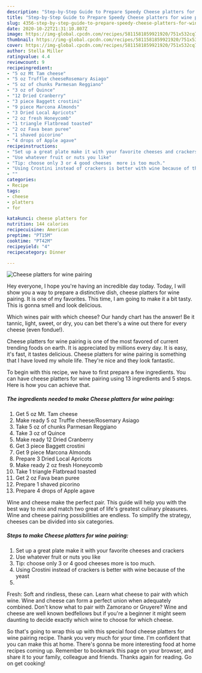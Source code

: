 ```yaml
---
description: "Step-by-Step Guide to Prepare Speedy Cheese platters for wine pairing"
title: "Step-by-Step Guide to Prepare Speedy Cheese platters for wine pairing"
slug: 4356-step-by-step-guide-to-prepare-speedy-cheese-platters-for-wine-pairing
date: 2020-10-22T21:31:10.807Z
image: https://img-global.cpcdn.com/recipes/5811581859921920/751x532cq70/cheese-platters-for-wine-pairing-recipe-main-photo.jpg
thumbnail: https://img-global.cpcdn.com/recipes/5811581859921920/751x532cq70/cheese-platters-for-wine-pairing-recipe-main-photo.jpg
cover: https://img-global.cpcdn.com/recipes/5811581859921920/751x532cq70/cheese-platters-for-wine-pairing-recipe-main-photo.jpg
author: Stella Miller
ratingvalue: 4.4
reviewcount: 9
recipeingredient:
- "5 oz Mt Tam cheese"
- "5 oz Truffle cheeseRosemary Asiago"
- "5 oz of chunks Parmesan Reggiano"
- "3 oz of Quince"
- "12 Dried Cranberry"
- "3 piece Baggett crostini"
- "9 piece Marcona Almonds"
- "3 Dried Local Apricots"
- "2 oz fresh Honeycomb"
- "1 triangle Flatbread toasted"
- "2 oz Fava bean puree"
- "1 shaved picorino"
- "4 drops of Apple agave"
recipeinstructions:
- "Set up a great plate make it with your favorite cheeses and crackers"
- "Use whatever fruit or nuts you like"
- "Tip: choose only 3 or 4 good cheeses  more is too much."
- "Using Crostini instead of crackers is better with wine because of the yeast"
- ""
categories:
- Recipe
tags:
- cheese
- platters
- for

katakunci: cheese platters for 
nutrition: 144 calories
recipecuisine: American
preptime: "PT15M"
cooktime: "PT42M"
recipeyield: "4"
recipecategory: Dinner

---
```



![Cheese platters for wine pairing](https://img-global.cpcdn.com/recipes/5811581859921920/751x532cq70/cheese-platters-for-wine-pairing-recipe-main-photo.jpg)

Hey everyone, I hope you're having an incredible day today. Today, I will show you a way to prepare a distinctive dish, cheese platters for wine pairing. It is one of my favorites. This time, I am going to make it a bit tasty. This is gonna smell and look delicious.

Which wines pair with which cheese? Our handy chart has the answer! Be it tannic, light, sweet, or dry, you can bet there&#39;s a wine out there for every cheese (even fondue!).

Cheese platters for wine pairing is one of the most favored of current trending foods on earth. It is appreciated by millions every day. It is easy, it's fast, it tastes delicious. Cheese platters for wine pairing is something that I have loved my whole life. They're nice and they look fantastic.


To begin with this recipe, we have to first prepare a few ingredients. You can have cheese platters for wine pairing using 13 ingredients and 5 steps. Here is how you can achieve that.

<!--inarticleads1-->

##### The ingredients needed to make Cheese platters for wine pairing:

1. Get 5 oz Mt. Tam cheese
1. Make ready 5 oz Truffle cheese/Rosemary Asiago
1. Take 5 oz of chunks Parmesan Reggiano
1. Take 3 oz of Quince
1. Make ready 12 Dried Cranberry
1. Get 3 piece Baggett crostini
1. Get 9 piece Marcona Almonds
1. Prepare 3 Dried Local Apricots
1. Make ready 2 oz fresh Honeycomb
1. Take 1 triangle Flatbread toasted
1. Get 2 oz Fava bean puree
1. Prepare 1 shaved picorino
1. Prepare 4 drops of Apple agave


Wine and cheese make the perfect pair. This guide will help you with the best way to mix and match two great of life&#39;s greatest culinary pleasures. Wine and cheese pairing possibilities are endless. To simplify the strategy, cheeses can be divided into six categories. 

<!--inarticleads2-->

##### Steps to make Cheese platters for wine pairing:

1. Set up a great plate make it with your favorite cheeses and crackers
1. Use whatever fruit or nuts you like
1. Tip: choose only 3 or 4 good cheeses  more is too much.
1. Using Crostini instead of crackers is better with wine because of the yeast
1. 


Fresh: Soft and rindless, these can. Learn what cheese to pair with which wine. Wine and cheese can form a perfect union when adequately combined. Don&#39;t know what to pair with Zamorano or Gruyere? Wine and cheese are well known bedfellows but if you&#39;re a beginner it might seem daunting to decide exactly which wine to choose for which cheese. 

So that's going to wrap this up with this special food cheese platters for wine pairing recipe. Thank you very much for your time. I'm confident that you can make this at home. There's gonna be more interesting food at home recipes coming up. Remember to bookmark this page on your browser, and share it to your family, colleague and friends. Thanks again for reading. Go on get cooking!
